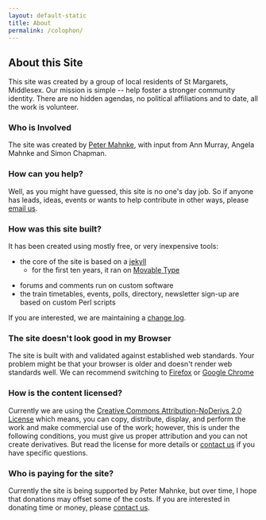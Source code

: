 ```yaml
---
layout: default-static
title: About
permalink: /colophon/
---
```


## About this Site

This site was created by a group of local residents of St Margarets, Middlesex.  Our mission is simple -- help foster a stronger community identity.  There are no hidden agendas, no political affiliations and to date, all the work is volunteer.

### Who is Involved

The site was created by <a href="mailto:peter@stmgrts.org.uk">Peter Mahnke</a>, with input from Ann Murray, Angela Mahnke and Simon Chapman.

### How can you help?

Well, as you might have guessed, this site is no one's day job.  So if anyone has leads, ideas, events or wants to help contribute in other ways, please <a href="mailto:volunteer@stmgrts.org.uk">email us</a>.

### How was this site built?

It has been created using mostly free, or very inexpensive tools:

- the core of the site is based on a [jekyll](http://jekyllrb.com/)
  - for the first ten years, it ran on [Movable Type](http://www.movabletype.org)
* forums and comments run on custom software
* the train timetables, events, polls, directory, newsletter sign-up are based on custom Perl scripts

If you are interested, we are maintaining a [change log](/changes).

### The site doesn't look good in my Browser

The site is built with and validated against established web standards.  Your problem might be that your browser is older and doesn't render web standards well.  We can recommend switching to [Firefox](http://www.mozilla.org/firefox/) or [Google Chrome](https://www.google.com/intl/en/chrome/browser/)

### How is the content licensed?

Currently we are using the [Creative Commons Attribution-NoDerivs 2.0 License](http://creativecommons.org/licenses/by-nd/2.0/) which  means, you can copy, distribute, display, and perform the work and make commercial use of the work; however, this is under the following conditions, you must give us proper attribution and you can not create derivatives.  But read the license for more details or <a href="mailto:content@stmgrts.org.uk">contact us</a> if you have specific questions.

### Who is paying for the site?

Currently the site is being supported by Peter Mahnke, but over time, I hope that donations may offset some of the costs.  If you are interested in donating time or money, please <a href="mailto:support@stmgrts.org.uk">contact us</a>.
